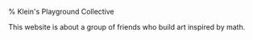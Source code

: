 % Klein's Playground Collective

This website is about a group of friends who build art inspired by math.
